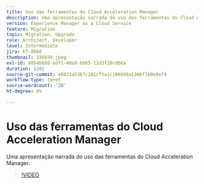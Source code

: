 ```yaml
---
title: Uso das ferramentas do Cloud Acceleration Manager
description: Uma apresentação narrada do uso das ferramentas do Cloud Acceleration Manager.
version: Experience Manager as a Cloud Service
feature: Migration
topic: Migration, Upgrade
role: Architect, Developer
level: Intermediate
jira: KT-8668
thumbnail: 336699.jpeg
exl-id: 88b4b688-ed71-40e8-bb65-12d3f20cdb6a
duration: 1281
source-git-commit: 48433a5367c281cf5a1c106b08a1306f1b0e8ef4
workflow-type: tm+mt
source-wordcount: '28'
ht-degree: 0%

---
```


# Uso das ferramentas do Cloud Acceleration Manager

Uma apresentação narrada do uso das ferramentas do Cloud Acceleration Manager.

>[!VIDEO](https://video.tv.adobe.com/v/336699?quality=12&learn=on)
